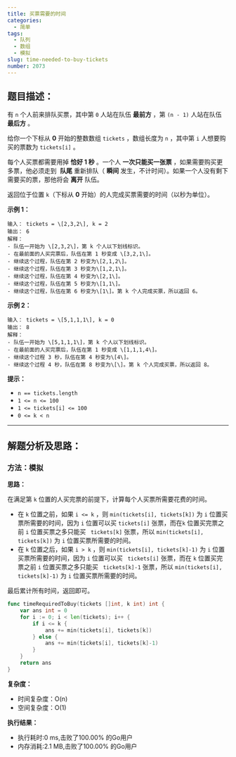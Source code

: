 ```yaml
---
title: 买票需要的时间
categories:
  - 简单
tags: 
  - 队列
  - 数组
  - 模拟
slug: time-needed-to-buy-tickets
number: 2073
---
```


## 题目描述：

有 `n` 个人前来排队买票，其中第 `0` 人站在队伍 **最前方** ，第 `(n - 1)` 人站在队伍 **最后方** 。

给你一个下标从 **0** 开始的整数数组 `tickets` ，数组长度为 `n` ，其中第 `i` 人想要购买的票数为 `tickets[i]` 。

每个人买票都需要用掉 **恰好 1 秒** 。一个人 **一次只能买一张票** ，如果需要购买更多票，他必须走到  **队尾** 重新排队（ **瞬间** 发生，不计时间）。如果一个人没有剩下需要买的票，那他将会 **离开** 队伍。

返回位于位置 `k`（下标从 **0** 开始）的人完成买票需要的时间（以秒为单位）。

**示例 1：**

```
输入： tickets = \[2,3,2\], k = 2
输出： 6
解释：
- 队伍一开始为 \[2,3,2\]，第 k 个人以下划线标识。
- 在最前面的人买完票后，队伍在第 1 秒变成 \[3,2,1\]。
- 继续这个过程，队伍在第 2 秒变为\[2,1,2\]。
- 继续这个过程，队伍在第 3 秒变为\[1,2,1\]。
- 继续这个过程，队伍在第 4 秒变为\[2,1\]。
- 继续这个过程，队伍在第 5 秒变为\[1,1\]。
- 继续这个过程，队伍在第 6 秒变为\[1\]。第 k 个人完成买票，所以返回 6。
```
**示例 2：**

```
输入： tickets = \[5,1,1,1\], k = 0
输出： 8
解释：
- 队伍一开始为 \[5,1,1,1\]，第 k 个人以下划线标识。
- 在最前面的人买完票后，队伍在第 1 秒变成 \[1,1,1,4\]。
- 继续这个过程 3 秒，队伍在第 4 秒变为\[4\]。
- 继续这个过程 4 秒，队伍在第 8 秒变为\[\]。第 k 个人完成买票，所以返回 8。
```
**提示：**

- `n == tickets.length`
- `1 <= n <= 100`
- `1 <= tickets[i] <= 100`
- `0 <= k < n`

---
## 解题分析及思路：

### 方法：模拟

**思路：**


在满足第 `k` 位置的人买完票的前提下，计算每个人买票所需要花费的时间。

- 在 `k` 位置之前，如果 `i <= k` ，则 `min(tickets[i], tickets[k])` 为 `i` 位置买票所需要的时间，因为 `i` 位置可以买 `tickets[i]` 张票，而在`k` 位置买完票之前 `i` 位置买票之多只能买 ` tickets[k]` 张票，所以 `min(tickets[i], tickets[k])` 为 `i` 位置买票所需要的时间。
- 在 `k` 位置之后，如果 `i > k` ，则 `min(tickets[i], tickets[k]-1)` 为 `i` 位置买票所需要的时间，因为 `i` 位置可以买 ` tickets[i]` 张票，而在 `k` 位置买完票之前 `i` 位置买票之多只能买 ` tickets[k]-1` 张票，所以 `min(tickets[i], tickets[k]-1)` 为 `i` 位置买票所需要的时间。

最后累计所有时间，返回即可。

```go
func timeRequiredToBuy(tickets []int, k int) int {
	var ans int = 0
	for i := 0; i < len(tickets); i++ {
		if i <= k {
			ans += min(tickets[i], tickets[k])
		} else {
			ans += min(tickets[i], tickets[k]-1)
		}
	}
	return ans
}
```


**复杂度：**

- 时间复杂度：O(n)
- 空间复杂度：O(1)

**执行结果：**

- 执行耗时:0 ms,击败了100.00% 的Go用户
- 内存消耗:2.1 MB,击败了100.00% 的Go用户
